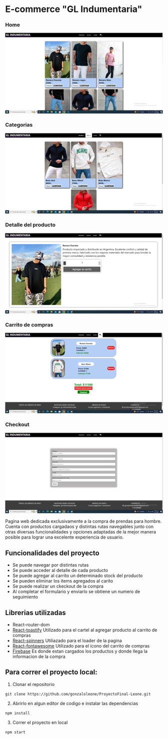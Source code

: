 # E-commerce "GL Indumentaria"

### Home
![](/public/img/PaginaWeb1.png)
### Categorias
![](/public/img/PaginaWeb3.png)
### Detalle del producto
![](/public/img/PaginaWeb2.png)
### Carrito de compras
![](/public/img/PaginaWeb4.png)
### Checkout
![](/public/img/PaginaWeb5.png)

Pagina web dedicada exclusivamente a la compra de prendas para hombre. Cuenta con productos cargadaos y distintas rutas navegables junto con otras diversas funcionalidades y opciones adaptadas de la mejor manera posible para lograr una excelente experiencia de usuario.

## Funcionalidades del proyecto

- Se puede navegar por distintas rutas
- Se puede acceder al detalle de cada producto
- Se puede agregar al carrito un determinado stock del producto
- Se pueden eliminar los items agregados al carito
- Se puede realizar un ckeckout de la compra
- Al completar el formulario y enviarlo se obtiene un numero de seguimiento

## Librerias utilizadas

- React-router-dom
- [React-toastify](https://www.npmjs.com/package/react-toastify)
Utilizado para el cartel al agregar producto al carrito de compras
- [React-spinners](https://www.npmjs.com/package/react-spinners)
Utiliazado para el loader de la pagina
- [React-fontawesome](https://fontawesome.com/v5/docs/web/use-with/react)
Utilizado para el ícono del carrito de compras
- [Firebase](https://firebase.google.com/?hl=es) Es donde estan cargados los productos y donde llega la informacion de la compra

## Para correr el proyecto local:

1. Clonar el repositorio

```
git clone https://github.com/gonzaloleone/ProyectoFinal-Leone.git
```

2. Abrirlo en algun editor de codigo e instalar las dependencias

```
npm install
```

3. Correr el proyecto en local

```
npm start
```
